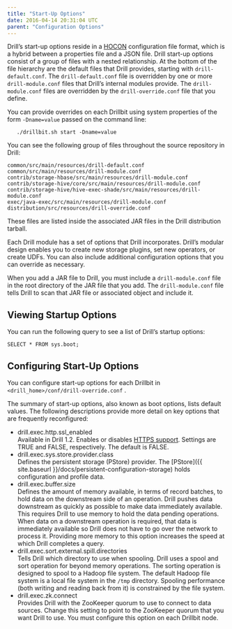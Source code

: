 ```yaml
---
title: "Start-Up Options"
date: 2016-04-14 20:31:04 UTC
parent: "Configuration Options"
---
```

Drill’s start-up options reside in a [HOCON](https://github.com/typesafehub/config/blob/master/HOCON.md) configuration file format, which is
a hybrid between a properties file and a JSON file. Drill start-up options
consist of a group of files with a nested relationship. At the bottom of the file hierarchy are the default files that Drill provides, starting with `drill-default.conf`. The `drill-default.conf` file is overridden by one or more `drill-module.conf` files that Drill’s internal modules provide. The `drill-module.conf` files are overridden by the `drill-override.conf` file that you define.    

You can provide overrides on each Drillbit using system properties of the form `-Dname=value` passed on the command line: 
 
       ./drillbit.sh start -Dname=value


You can see the following group of files throughout the source repository in
Drill:

	common/src/main/resources/drill-default.conf
	common/src/main/resources/drill-module.conf
	contrib/storage-hbase/src/main/resources/drill-module.conf
	contrib/storage-hive/core/src/main/resources/drill-module.conf
	contrib/storage-hive/hive-exec-shade/src/main/resources/drill-module.conf
	exec/java-exec/src/main/resources/drill-module.conf
	distribution/src/resources/drill-override.conf

These files are listed inside the associated JAR files in the Drill
distribution tarball.

Each Drill module has a set of options that Drill incorporates. Drill’s
modular design enables you to create new storage plugins, set new operators,
or create UDFs. You can also include additional configuration options that you
can override as necessary.

When you add a JAR file to Drill, you must include a `drill-module.conf` file
in the root directory of the JAR file that you add. The `drill-module.conf`
file tells Drill to scan that JAR file or associated object and include it.

## Viewing Startup Options

You can run the following query to see a list of Drill’s startup options:

    SELECT * FROM sys.boot;

## Configuring Start-Up Options

You can configure start-up options for each Drillbit in `<drill_home>/conf/drill-override.conf` .

The summary of start-up options, also known as boot options, lists default values. The following descriptions provide more detail on key options that are frequently reconfigured:

* drill.exec.http.ssl_enabled  
  Available in Drill 1.2. Enables or disables [HTTPS support]({{site.baseurl}}/docs/configuring-web-console-and-rest-api-security/#https-support). Settings are TRUE and FALSE, respectively. The default is FALSE.  
* drill.exec.sys.store.provider.class  
  Defines the persistent storage (PStore) provider. The [PStore]({{ site.baseurl }}/docs/persistent-configuration-storage) holds configuration and profile data.  
* drill.exec.buffer.size  
  Defines the amount of memory available, in terms of record batches, to hold data on the downstream side of an operation. Drill pushes data downstream as quickly as possible to make data immediately available. This requires Drill to use memory to hold the data pending operations. When data on a downstream operation is required, that data is immediately available so Drill does not have to go over the network to process it. Providing more memory to this option increases the speed at which Drill completes a query.  
* drill.exec.sort.external.spill.directories  
  Tells Drill which directory to use when spooling. Drill uses a spool and sort operation for beyond memory operations. The sorting operation is designed to spool to a Hadoop file system. The default Hadoop file system is a local file system in the `/tmp` directory. Spooling performance (both writing and reading back from it) is constrained by the file system.  
* drill.exec.zk.connect  
  Provides Drill with the ZooKeeper quorum to use to connect to data sources. Change this setting to point to the ZooKeeper quorum that you want Drill to use. You must configure this option on each Drillbit node.

